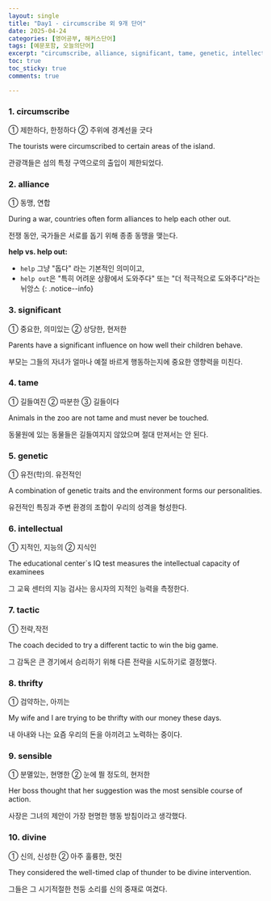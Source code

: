 ```yaml
---
layout: single
title: "Day1 - circumscribe 외 9개 단어"
date: 2025-04-24
categories: [영어공부, 해커스단어]
tags: [예문포함, 오늘의단어]
excerpt: "circumscribe, alliance, significant, tame, genetic, intellectual, tactic, thrifty, sensible, divine"
toc: true
toc_sticky: true
comments: true

---
```


### 1. circumscribe
① 제한하다, 한정하다 
② 주위에 경계선을 긋다

The tourists were circumscribed to certain areas of the island.

관광객들은 섬의 특정 구역으로의 출입이 제한되었다.

### 2. alliance
① 동맹, 연합

During a war, countries often form alliances to help each other out.

전쟁 동안, 국가들은 서로를 돕기 위해 종종 동맹을 맺는다.

**help vs. help out:** 
- `help` 그냥 "돕다" 라는 기본적인 의미이고, 
- `help out`은 "특히 어려운 상황에서 도와주다" 또는 "더 적극적으로 도와주다"라는 뉘앙스
{: .notice--info}

### 3. significant
① 중요한, 의미있는 
② 상당한, 현저한

Parents have a significant influence on how well their children behave.

부모는 그들의 자녀가 얼마나 예절 바르게 행동하는지에 중요한 영향력을 미친다.

### 4. tame
① 길들여진 ② 따분한 ③ 길들이다

Animals in the zoo are not tame and must never be touched.

동물원에 있는 동물들은 길들여지지 않았으며 절대 만져서는 안 된다.

### 5. genetic
① 유전(학)의. 유전적인

A combination of genetic traits and the environment forms our personalities.

유전적인 특징과 주변 환경의 조합이 우리의 성격을 형성한다.

### 6. intellectual
① 지적인, 지능의 ② 지식인

The educational center`s IQ test measures the intellectual capacity of examinees

그 교육 센터의 지능 검사는 응시자의 지적인 능력을 측정한다.


### 7. tactic
① 전략,작전

The coach decided to try a different tactic to win the big game.

그 감독은 큰 경기에서 승리하기 위해 다른 전략을 시도하기로 결정했다.

### 8. thrifty
① 검약하는, 아끼는

My wife and I are trying to be thrifty with our money these days.

내 아내와 나는 요즘 우리의 돈을 아끼려고 노력하는 중이다.

### 9. sensible
① 분멸있는, 현명한 ② 눈에 띌 정도의, 현저한

Her boss thought that her suggestion was the most sensible course of action.

사장은 그녀의 제안이 가장 현명한 행동 방침이라고 생각했다.

### 10. divine
① 신의, 신성한 ② 아주 훌륭한, 멋진

They considered the well-timed clap of thunder to be divine intervention.

그들은 그 시기적절한 천둥 소리를 신의 중재로 여겼다.